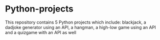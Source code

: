 # Python-projects
This repository contains 5 Python projects which include: blackjack, a dadjoke generator using an API, a hangman, a high-low game using an API and a quizgame with an API as well
